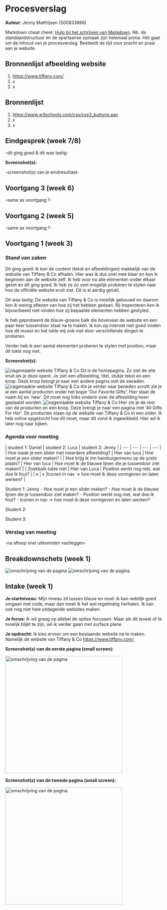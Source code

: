 # Procesverslag
**Auteur:** Jenny Matthijsen (500833866)

Markdown cheat cheet: [Hulp bij het schrijven van Markdown](https://github.com/adam-p/markdown-here/wiki/Markdown-Cheatsheet). Nb. de standaardstructuur en de spartaanse opmaak zijn helemaal prima. Het gaat om de inhoud van je procesverslag. Besteedt de tijd voor pracht en praal aan je website.



## Bronnenlijst afbeelding website
1. https://www.tiffany.com/
2. x
3. x

## Bronnenlijst
1. https://www.w3schools.com/css/css3_buttons.asp
2. x
3. x

## Eindgesprek (week 7/8)

-dit ging goed & dit was lastig-

**Screenshot(s):**

-screenshot(s) van je eindresultaat-



## Voortgang 3 (week 6)

-same as voortgang 1-



## Voortgang 2 (week 5)

-same as voortgang 1-



## Voortgang 1 (week 3)

### Stand van zaken

Dit ging goed:
Ik kon de content (tekst en afbeeldingen) makkelijk van de website van Tiffany & Co afhalen. Hier was ik dus snel mee klaar en kon ik beginnen aan de website zelf. 
Ik heb voor nu alle elementen onder elkaar gezet en dit ging goed. 
Ik heb ze zo veel mogelijk proberen te stylen naar hoe de officiële website eruit ziet. Dit is al aardig gelukt.

Dit was lastig:
De website van Tiffany & Co is moeilijk gebouwd en daarom kon ik weinig aflezen van hoe zij het hebben gedaan.
Bij inspecteren kon ik bijvoorbeeld niet vinden hoe zij bepaalde elementen hebben gestyled. 

Ik heb geprobeerd de blauw-groene balk die bovenaan de website en een paar keer tussendoor staat na te maken. Ik kon op internet niet goed vinden hoe dit moest en het lukte mij ook niet door verschillende dingen te proberen.

Verder heb ik een aantal elementen proberen te stylen met position, maar dit lukte nog niet.

**Screenshot(s):**

<img src="images/site1.png" alt="nagemaakte website Tiffany & Co"> 
Dit is de homepagina. Zo ziet de site eruit als je deze opent.
Je ziet een afbeelding, titel, stukje tekst en een knop. Deze knop brengt je naar een andere pagina met de sieraden.

<img src="images/site2.png" alt="nagemaakte website Tiffany & Co"> 
Als je verder naar beneden scrollt zie je al een aantal producten onder het kopje 'Our Favorite Gifts'.
Hier staat de naam bij en 'new'. Dit moet nog links onderin over de afbeelding heen geplaatst worden.

<img src="images/site3.png" alt="nagemaakte website Tiffany & Co"> 
Hier zie je de rest van de producten en een knop. Deze brengt je naar een pagina met 'All Gifts For Her'.
De producten staan op de website van Tiffany & Co in een slider. Ik heb online opgezocht hoe dit moet, maar dit vond ik ingewikkeld.
Hier wil ik later nog naar kijken.

### Agenda voor meeting

| student 1: Daniel      | student 2: Luca          | student 3: Jenny    | 
| ---            | ---                | ---          | ---              |
| Hoe maak je een slider met meerdere afbeelding?  | Hier van luca            | Hoe moet je een slider maken?    | 
| Hoe krijg ik mn hamburgermenu op de juiste plaats? | Hier van luca | Hoe moet ik de blauwe lijnen die je tussendoor ziet maken? | 
| Zoekbalk lukte niet         | Hier van Luca               | Position werkt nog niet, wat doe ik fout?          | 
| x         | x         |Iconen in nav -> hoe moet ik deze vormgeven en laten werken?        |   

Student 1: Jenny
	- Hoe moet je een slider maken?
	- Hoe moet ik de blauwe lijnen die je tussendoor ziet maken?
	- Position werkt nog niet, wat doe ik fout?
	- Iconen in nav -> hoe moet ik deze vormgeven en laten werken?

Student 2:

Student 3:

### Verslag van meeting

-na afloop snel uitkomsten vastleggen-



## Breakdownschets (week 1)

<img src="images/breakdown-schets_Pagina_1.jpg" alt="omschrijving van de pagina">

<img src="images/breakdown-schets_Pagina_2.jpg" alt="omschrijving van de pagina">


## Intake (week 1)

**Je startniveau:** Mijn niveau zit tussen blauw en rood: ik kan redelijk goed omgaan met code, maar dan moet ik het wel regelmatig herhalen. Ik kan ook nog niet hele uitdagende websites maken. 

**Je focus:** Ik wil graag op allebei de opties focussen. Maar als dit teveel of te moelijk blijkt te zijn, wil ik verder gaan met surface plane.

**Je opdracht:** Ik kies ervoor om een bestaande website na te maken. Namelijk de website van Tiffany & Co https://www.tiffany.com/ 

**Screenshot(s) van de eerste pagina (small screen):**

<img src="images/IMG_9740.PNG" width="375px" alt="omschrijving van de pagina">

**Screenshot(s) van de tweede pagina (small screen):**

<img src="images/IMG_9742.PNG" width="375px" alt="omschrijving van de pagina">
